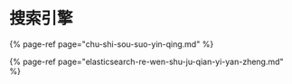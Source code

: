 # 搜索引擎

{% page-ref page="chu-shi-sou-suo-yin-qing.md" %}

{% page-ref page="elasticsearch-re-wen-shu-ju-qian-yi-yan-zheng.md" %}

